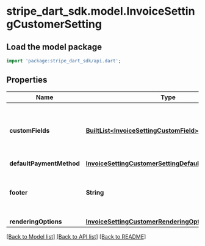 # stripe_dart_sdk.model.InvoiceSettingCustomerSetting

## Load the model package
```dart
import 'package:stripe_dart_sdk/api.dart';
```

## Properties
Name | Type | Description | Notes
------------ | ------------- | ------------- | -------------
**customFields** | [**BuiltList&lt;InvoiceSettingCustomField&gt;**](InvoiceSettingCustomField.md) | Default custom fields to be displayed on invoices for this customer. | [optional] 
**defaultPaymentMethod** | [**InvoiceSettingCustomerSettingDefaultPaymentMethod**](InvoiceSettingCustomerSettingDefaultPaymentMethod.md) |  | [optional] 
**footer** | **String** | Default footer to be displayed on invoices for this customer. | [optional] 
**renderingOptions** | [**InvoiceSettingCustomerRenderingOptions**](InvoiceSettingCustomerRenderingOptions.md) |  | [optional] 

[[Back to Model list]](../README.md#documentation-for-models) [[Back to API list]](../README.md#documentation-for-api-endpoints) [[Back to README]](../README.md)


